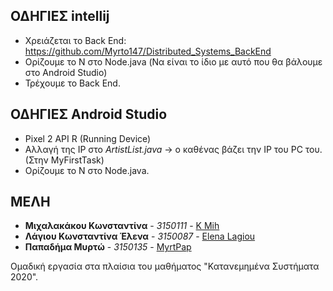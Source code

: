 ## ΟΔΗΓΙΕΣ intellij

* Χρειάζεται το Back End: https://github.com/Myrto147/Distributed_Systems_BackEnd 
* Ορίζουμε το N στο Node.java (Να είναι το ίδιο με αυτό που θα βάλουμε στο Android Studio)
* Τρέχουμε το Back End.

## ΟΔΗΓΙΕΣ Android Studio

* Pixel 2 API R (Running Device)
* Αλλαγή της IP στο *ArtistList.java* -> ο καθένας βάζει την IP του PC του. (Στην MyFirstTask)
* Ορίζουμε το N στο Node.java.

## ΜΕΛΗ

* **Μιχαλακάκου Κωνσταντίνα** - *3150111* - [K Mih](https://github.com/Kapamih)
* **Λάγιου Κωνσταντίνα Έλενα** - *3150087* - [Εlena Lagiou](https://github.com/hellag)
* **Παπαδήμα Μυρτώ** - *3150135* - [MyrtPap](https://github.com/Myrto147)

Ομαδική εργασία στα πλαίσια του μαθήματος "Κατανεμημένα Συστήματα 2020".
